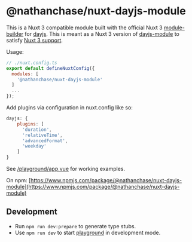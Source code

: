# @nathanchase/nuxt-dayjs-module

This is a Nuxt 3 compatible module built with the official Nuxt 3 [module-builder](https://github.com/nuxt/module-builder) for [dayjs](https://github.com/iamkun/dayjs/). This is meant as a Nuxt 3 version of [dayjs-module](https://github.com/nuxt-community/dayjs-module) to satisfy [Nuxt 3 support](https://github.com/nuxt-community/dayjs-module/issues/376).

Usage:
```js
// ./nuxt.config.ts
export default defineNuxtConfig({
  modules: [
    '@nathanchase/nuxt-dayjs-module'
  ]
  ...
});
```

Add plugins via configuration in nuxt.config like so:
```js
dayjs: {
    plugins: [
      'duration',
      'relativeTime',
      'advancedFormat',
      'weekday'
    ]
}
```

See [/playground/app.vue](https://github.com/nathanchase/dayjs/blob/master/playground/app.vue) for working examples.

On npm: [https://www.npmjs.com/package/@nathanchase/nuxt-dayjs-module](https://www.npmjs.com/package/@nathanchase/nuxt-dayjs-module)

## Development

- Run `npm run dev:prepare` to generate type stubs.
- Use `npm run dev` to start [playground](./playground) in development mode.
